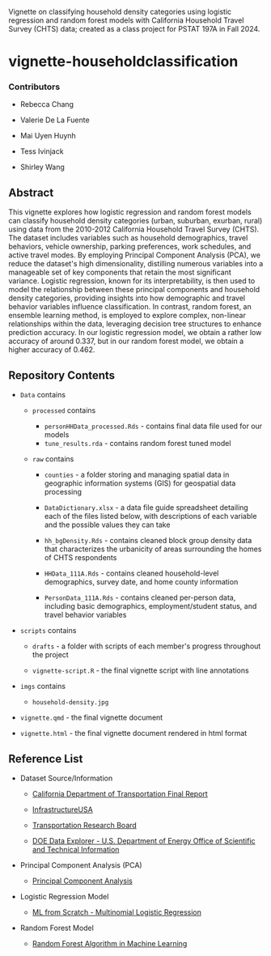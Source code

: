 Vignette on classifying household density categories using logistic regression and random forest models with California Household Travel Survey (CHTS) data; created as a class project for PSTAT 197A in Fall 2024.

# vignette-householdclassification

### Contributors

-   Rebecca Chang

-   Valerie De La Fuente

-   Mai Uyen Huynh

-   Tess Ivinjack

-   Shirley Wang

## Abstract

This vignette explores how logistic regression and random forest models can classify household density categories (urban, suburban, exurban, rural) using data from the 2010-2012 California Household Travel Survey (CHTS). The dataset includes variables such as household demographics, travel behaviors, vehicle ownership, parking preferences, work schedules, and active travel modes. By employing Principal Component Analysis (PCA), we reduce the dataset's high dimensionality, distilling numerous variables into a manageable set of key components that retain the most significant variance. Logistic regression, known for its interpretability, is then used to model the relationship between these principal components and household density categories, providing insights into how demographic and travel behavior variables influence classification. In contrast, random forest, an ensemble learning method, is employed to explore complex, non-linear relationships within the data, leveraging decision tree structures to enhance prediction accuracy. In our logistic regression model, we obtain a rather low accuracy of around 0.337, but in our random forest model, we obtain a higher accuracy of 0.462.

## Repository Contents

-   `Data` contains

    -   `processed` contains

        -   `personHHData_processed.Rds` - contains final data file used for our models
        -   `tune_results.rda` - contains random forest tuned model

    -   `raw` contains

        -   `counties` - a folder storing and managing spatial data in geographic information systems (GIS) for geospatial data processing

        -   `DataDictionary.xlsx` - a data file guide spreadsheet detailing each of the files listed below, with descriptions of each variable and the possible values they can take

        -   `hh_bgDensity.Rds` - contains cleaned block group density data that characterizes the urbanicity of areas surrounding the homes of CHTS respondents

        -   `HHData_111A.Rds` - contains cleaned household-level demographics, survey date, and home county information

        -   `PersonData_111A.Rds` - contains cleaned per-person data, including basic demographics, employment/student status, and travel behavior variables

-   `scripts` contains

    -   `drafts` - a folder with scripts of each member's progress throughout the project

    -   `vignette-script.R` - the final vignette script with line annotations

-   `imgs` contains

    -   `household-density.jpg`

-   `vignette.qmd` - the final vignette document

-   `vignette.html` - the final vignette document rendered in html format

## Reference List

-   Dataset Source/Information

    -   [California Department of Transportation Final Report](https://lede-admin.cal.streetsblog.org/wp-content/uploads/sites/52/2015/04/FinalReport.pdf)

    -   [InfrastructureUSA](https://infrastructureusa.org/california-household-travel-survey-2/)

    -   [Transportation Research Board](https://trid.trb.org/view/1308918)

    -   [DOE Data Explorer - U.S. Department of Energy Office of Scientific and Technical Information](https://www.osti.gov/dataexplorer/biblio/dataset/1924686)

-   Principal Component Analysis (PCA)

    -   [Principal Component Analysis](https://www.geeksforgeeks.org/principal-component-analysis-pca/)

-   Logistic Regression Model

    -   [ML from Scratch - Multinomial Logistic Regression](https://towardsdatascience.com/ml-from-scratch-multinomial-logistic-regression-6dda9cbacf9d)

-   Random Forest Model

    -   [Random Forest Algorithm in Machine Learning](https://www.geeksforgeeks.org/random-forest-algorithm-in-machine-learning/)
